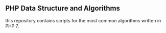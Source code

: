 ## PHP Data Structure and Algorithms
this repository contains scripts for the most common algorithms written in PHP 7.